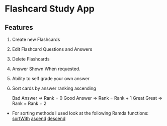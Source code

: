 # Flashcard Study App

## Features

1. Create new Flashcards
2. Edit Flashcard Questions and Answers
3. Delete Flashcards
4. Answer Shown When requested.
5. Ability to self grade your own answer
6. Sort cards by answer ranking ascending

   Bad Answer => Rank = 0
   Good Answer => Rank = Rank + 1
   Great Great => Rank = Rank + 2

* For sorting methods I used look at the following Ramda functions:
  [sortWith](http://ramdajs.com/docs/#sortWith)
  [ascend](http://ramdajs.com/docs/#ascend)
  [descend](http://ramdajs.com/docs/#descend)


